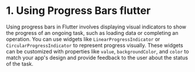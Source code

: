 # 1. Using Progress Bars flutter
Using progress bars in Flutter involves displaying visual indicators to show the progress of an ongoing task, such as loading data or completing an operation. You can use widgets like `LinearProgressIndicator` or `CircularProgressIndicator` to represent progress visually. These widgets can be customized with properties like `value`, `backgroundColor`, and `color` to match your app's design and provide feedback to the user about the status of the task.